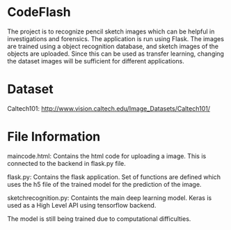 # CodeFlash

The project is to recognize pencil sketch images which can be helpful in investigations and forensics.
The application is run using Flask. The images are trained using a object recognition database, and sketch images of the objects are uploaded.
Since this can be used as transfer learning, changing the dataset images will be sufficient for different applications.

# Dataset
Caltech101: http://www.vision.caltech.edu/Image_Datasets/Caltech101/

# File Information
maincode.html: Contains the html code for uploading a image. This is connected to the backend in flask.py file.

flask.py: Contains the flask application. Set of functions are defined which uses the h5 file of the trained model for the prediction of the image.

sketchrecognition.py: Containts the main deep learning model. Keras is used as a High Level API using tensorflow backend.

The model is still being trained due to computational difficulties.
